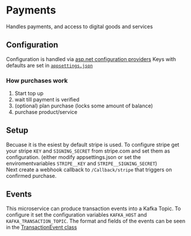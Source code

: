 # Payments
Handles payments, and access to digital goods and services

## Configuration
Configuration is handled via [asp.net configuration providers](https://docs.microsoft.com/en-us/aspnet/core/fundamentals/configuration/?view=aspnetcore-5.0#environment-variables)
Keys with defaults are set in [`appsettings.json`](appsettings.json)

### How purchases work
1. Start top up 
2. wait till payment is verified
3. (optional) plan purchase (locks some amount of balance)
4. purchase product/service 

## Setup
Becuase it is the esiest by default stripe is used. 
To configure stripe get your stripe `KEY` and `SIGNING_SECRET` from stripe.com and set them as configuration. 
(either modify appsettings.json or set the enviromentvariables `STRIPE__KEY` and `STRIPE__SIGNING_SECRET`)  
Next create a webhook callback to `/Callback/stripe` that triggers on confirmed purchase.

## Events 
This microservice can produce transaction events into a Kafka Topic.
To configure it set the configuration variables `KAFKA_HOST` and `KAFKA_TRANSACTION_TOPIC`.
The format and fields of the events can be seen in the [TransactionEvent class](Models/TransactionEvent.cs) 